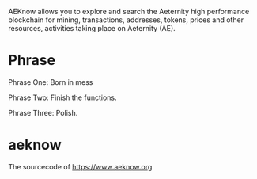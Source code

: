 AEKnow allows you to explore and search the Aeternity high performance blockchain for mining, transactions, addresses, tokens, prices and other resources, activities taking place on Aeternity (AE).

# Phrase
Phrase One: Born in mess

Phrase Two: Finish the functions.

Phrase Three: Polish.

# aeknow
The sourcecode of https://www.aeknow.org

